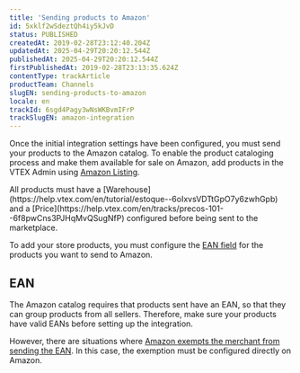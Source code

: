 ```yaml
---
title: 'Sending products to Amazon'
id: 5xklf2wSdeztQh4iy5kJvD
status: PUBLISHED
createdAt: 2019-02-28T23:12:40.204Z
updatedAt: 2025-04-29T20:20:12.544Z
publishedAt: 2025-04-29T20:20:12.544Z
firstPublishedAt: 2019-02-28T23:13:35.624Z
contentType: trackArticle
productTeam: Channels
slugEN: sending-products-to-amazon
locale: en
trackId: 6sgd4Pagy3wNsWKBvmIFrP
trackSlugEN: amazon-integration
---
```


Once the initial integration settings have been configured, you must send your products to the Amazon catalog. To enable the product cataloging process and make them available for sale on Amazon, add products in the VTEX Admin using [Amazon Listing](https://help.vtex.com/en/tutorial/amazon-listing--5HIhbnYzJWkl2yM0o72WrL).

<div class= "alert info">
All products must have a [Warehouse](https://help.vtex.com/en/tutorial/estoque--6oIxvsVDTtGpO7y6zwhGpb)  and a [Price](https://help.vtex.com/en/tracks/precos-101--6f8pwCns3PJHqMvQSugNfP) configured before being sent to the marketplace.
</div>

To add your store products, you must configure the [EAN field](https://help.vtex.com/pt/tutorial/campos-de-cadastro-de-produto--4dYXWIK3zyS8IceKkQseke) for the products you want to send to Amazon.  

## EAN

The Amazon catalog requires that products sent have an EAN, so that they can group products from all sellers. Therefore, make sure your products have valid EANs before setting up the integration.  

However, there are situations where [Amazon exempts the merchant from sending the EAN](https://sellercentral.amazon.com/help/hub/reference/external/G200426310). In this case, the exemption must be configured directly on Amazon.

